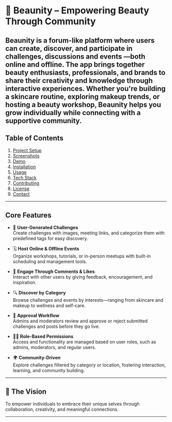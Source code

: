 # 🩷 Beaunity – Empowering Beauty Through Community

**Beaunity** is a forum-like platform where users can create, discover, and participate in challenges, discussions and events —both online and offline. The app brings together beauty enthusiasts, professionals, and brands to share their creativity and knowledge through interactive experiences. Whether you're building a skincare routine, exploring makeup trends, or hosting a beauty workshop, Beaunity helps you grow individually while connecting with a supportive community.
---
## Table of Contents
1. [Project Setup](docs/project_md.md)
2. [Screenshots](#screenshots)
3. [Demo](#demo)
4. [Installation](#installation)
5. [Usage](#usage)
6. [Tech Stack](#tech-stack)
7. [Contributing](#contributing)
8. [License](#license)
9. [Contact](#contact)

---

## Core Features

- 🧴 **User-Generated Challenges**  
  Create challenges with images, meeting links, and categorize them with predefined tags for easy discovery.

- 🗓️ **Host Online & Offline Events**  
  Organize workshops, tutorials, or in-person meetups with built-in scheduling and management tools.

- 💬 **Engage Through Comments & Likes**  
  Interact with other users by giving feedback, encouragement, and inspiration.

- 🔍 **Discover by Category**  
  Browse challenges and events by interests—ranging from skincare and makeup to wellness and self-care.

- 📩 **Approval Workflow**  
  Admins and moderators review and approve or reject submitted challenges and posts before they go live.

- 👩‍💼 **Role-Based Permissions**  
  Access and functionality are managed based on user roles, such as admins, moderators, and regular users.

- 🌍 **Community-Driven**  
  Explore challenges filtered by category or location, fostering interaction, learning, and community building.

---

## 💖 The Vision

To empower individuals to embrace their unique selves through collaboration, creativity, and meaningful connections.

---



